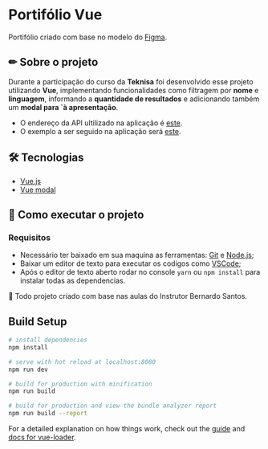 # Portifólio Vue

Portifólio criado com base no modelo do [Figma](https://www.figma.com/proto/h4z36ouFG2dR0TIlBI3S3t/Treinamento?node-id=1%3A3&starting-point-node-id=1%3A3).

## ✏ Sobre o projeto
Durante a participação do curso da **Teknisa** foi desenvolvido esse projeto utilizando **Vue**, implementando funcionalidades como filtragem por **nome** e **linguagem**, informando a **quantidade de resultados** e adicionando também um **modal para `à apresentação**.

- O endereço da API ultilizado na aplicação é [este](https://bernardosantos.zeedhi.com/workfolder/dev.php).
- O exemplo a ser seguido na aplicação será [este](https://www.figma.com/file/h4z36ouFG2dR0TIlBI3S3t/Treinamento?node-id=0%3A1).

## 🛠 Tecnologias
- [Vue.js](https://v2.vuejs.org/)
- [Vue modal](https://euvl.github.io/vue-js-modal/)

## 🚀 Como executar o projeto
### Requisitos
- Necessário ter baixado em sua maquina as ferramentas: [Git](https://nodejs.org/en/) e [Node.js](https://nodejs.org/en/);
- Baixar um editor de texto para executar os codigos como [VSCode](https://code.visualstudio.com/);
- Após o editor de texto aberto rodar no console <code>yarn</code> ou <code>npm install</code> para instalar todas as dependencias.

📝 Todo projeto criado com base nas aulas do Instrutor Bernardo Santos.

## Build Setup

``` bash
# install dependencies
npm install

# serve with hot reload at localhost:8080
npm run dev

# build for production with minification
npm run build

# build for production and view the bundle analyzer report
npm run build --report
```

For a detailed explanation on how things work, check out the [guide](http://vuejs-templates.github.io/webpack/) and [docs for vue-loader](http://vuejs.github.io/vue-loader).
